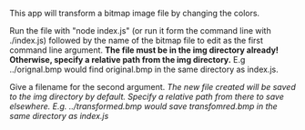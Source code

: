 This app will transform a bitmap image file by changing the colors.

Run the file with "node index.js" (or run it form the command line with ./index.js) followed by the name of the bitmap file to edit as the first command line argument. **The file must be in the img directory already! Otherwise, specify a relative path from the img directory.** E.g ../orignal.bmp would find original.bmp in the same directory as index.js.

Give a filename for the second argument. *The new file created will be saved to the img directory by default. Specify a relative path from there to save elsewhere. E.g. ../transformed.bmp  would save transfomred.bmp in the same directory as index.js*


